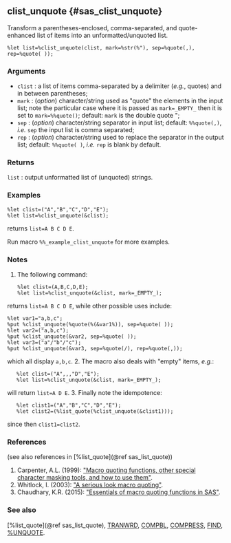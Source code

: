 ## clist_unquote {#sas_clist_unquote}
Transform a parentheses-enclosed, comma-separated, and quote-enhanced list of items into an 
unformatted/unquoted list. 

	%let list=%clist_unquote(clist, mark=%str(%"), sep=%quote(,), rep=%quote( ));

### Arguments
* `clist` : a list of items comma-separated by a delimiter (_e.g._, quotes) and in between 
	parentheses;
* `mark` : (_option_) character/string used as "quote" the elements in the input list; note the 
	particular case where it is passed as `mark=_EMPTY_` then it is set to `mark=%%quote()`; 
	default: `mark` is the double quote "; 
* `sep` : (_option_) character/string separator in input list; default: `%%quote(,)`, _i.e._ 
	`sep` the input list is comma separated;
* `rep` : (_option_) character/string used to replace the separator in the output list; default: 
	`%%quote( )`, _i.e._ `rep` is blank by default.
 
### Returns
`list` : output unformatted list of (unquoted) strings.

### Examples

	%let clist=("A","B","C","D","E");
	%let list=%clist_unquote(&clist);
	
returns `list=A B C D E`.

Run macro `%%_example_clist_unquote` for more examples.

### Notes
1. The following command:

       %let clist=(A,B,C,D,E);
       %let list=%clist_unquote(&clist, mark=_EMPTY_);
returns `list=A B C D E`, while other possible uses include:

	%let var1="a,b,c";
    %put %clist_unquote(%quote(%(&var1%)), sep=%quote( ));
    %let var2=("a,b,c");
    %put %clist_unquote(&var2, sep=%quote( ));
    %let var3=("a"/"b"/"c");
    %put %clist_unquote(&var3, sep=%quote(/), rep=%quote(,));
which all display `a,b,c`.
2. The macro also deals with "empty" items, _e.g._:

       %let clist=("A",,,"D","E");
	   %let list=%clist_unquote(&clist, mark=_EMPTY_);
will return `list=A D E`.
3. Finally note the idempotence:
	
       %let clist1=("A","B","C","D","E");
       %let clist2=(%list_quote(%clist_unquote(&clist1)));
since then `clist1=clist2`.

### References
(see also references in [%list_quote](@ref sas_list_quote))
1. Carpenter, A.L. (1999): ["Macro quoting functions, other special character masking tools, and how to use them"](http://www.ats.ucla.edu/stat/sas/library/nesug99/ad088.pdf).
2. Whitlock, I. (2003): ["A serious look macro quoting"](http://www2.sas.com/proceedings/sugi28/011-28.pdf).
3. Chaudhary, K.R. (2015): ["Essentials of macro quoting functions in SAS"](http://www.mwsug.org/proceedings/2015/RF/MWSUG-2015-RF-08.pdf).

### See also
[%list_quote](@ref sas_list_quote),
[TRANWRD](http://support.sas.com/documentation/cdl/en/lrdict/64316/HTML/default/viewer.htm#a000215027.htm),
[COMPBL](http://support.sas.com/documentation/cdl/en/lrdict/64316/HTML/default/viewer.htm#a000214211.htm),
[COMPRESS](http://support.sas.com/documentation/cdl/en/lrdict/64316/HTML/default/viewer.htm#a000212246.htm),
[FIND](http://support.sas.com/documentation/cdl/en/lrdict/64316/HTML/default/viewer.htm#a002267763.htm),
[%UNQUOTE](http://support.sas.com/documentation/cdl/en/mcrolref/61885/HTML/default/viewer.htm#a000543618.htm).
